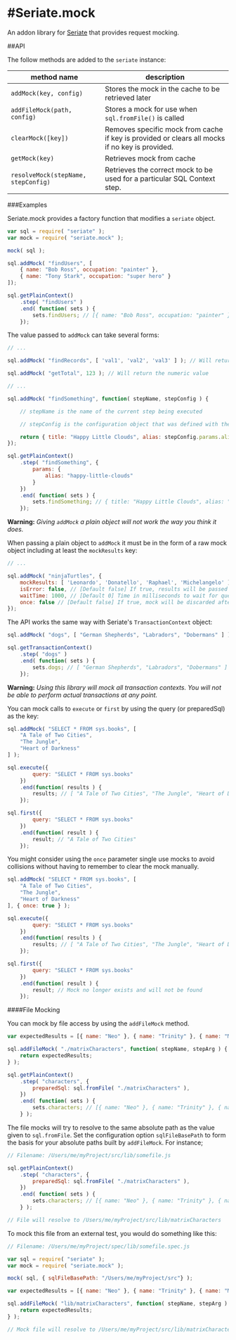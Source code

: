 #Seriate.mock
=========

An addon library for [Seriate](https://github.com/LeanKit-Labs/seriate) that provides request mocking.

##API

The follow methods are added to the `seriate` instance:

|method name         | description              |
|--------------------|--------------------------|
|`addMock(key, config)` | Stores the mock in the cache to be retrieved later
|`addFileMock(path, config)` | Stores a mock for use when `sql.fromFile()` is called
|`clearMock([key])` | Removes specific mock from cache if key is provided or clears all mocks if no key is provided.
|`getMock(key)` | Retrieves mock from cache
|`resolveMock(stepName, stepConfig)` | Retrieves the correct mock to be used for a particular SQL Context step.


###Examples

Seriate.mock provides a factory function that modifies a `seriate` object.

```javascript
var sql = require( "seriate" );
var mock = require( "seriate.mock" );

mock( sql );

sql.addMock( "findUsers", [
	{ name: "Bob Ross", occupation: "painter" },
	{ name: "Tony Stark", occupation: "super hero" }
]);

sql.getPlainContext()
	.step( "findUsers" )
	.end( function( sets ) {
		sets.findUsers; // [{ name: "Bob Ross", occupation: "painter" },{ name: "Tony Stark", occupation: "super hero" }]
	});

```

The value passed to `addMock` can take several forms:

```javascript
// ...

sql.addMock( "findRecords", [ 'val1', 'val2', 'val3' ] ); // Will return the array

sql.addMock( "getTotal", 123 ); // Will return the numeric value

// ...

sql.addMock( "findSomething", function( stepName, stepConfig ) {

	// stepName is the name of the current step being executed

	// stepConfig is the configuration object that was defined with the step

	return { title: "Happy Little Clouds", alias: stepConfig.params.alias };
});

sql.getPlainContext()
	.step( "findSomething", {
		params: {
			alias: "happy-little-clouds"
		}
	})
	.end( function( sets ) {
		sets.findSomething; // { title: "Happy Little Clouds", alias: "happy-little-clouds" }
	});

```

**Warning:** *Giving `addMock` a plain object will not work the way you think it does.*

When passing a plain object to `addMock` it must be in the form of a raw mock object including at least the `mockResults` key:

```javascript
// ...

sql.addMock( "ninjaTurtles", {
	mockResults: [ 'Leonardo', 'Donatello', 'Raphael', 'Michelangelo' ], // This can be any data type including a function
	isError: false, // [Default false] If true, results will be passed to query error handler
	waitTime: 1000, // [Default 0] Time in milliseconds to wait for query to resolve
	once: false // [Default false] If true, mock will be discarded after one use
});
```

The API works the same way with Seriate's `TransactionContext` object:

```javascript
sql.addMock( "dogs", [ "German Shepherds", "Labradors", "Dobermans" ] );

sql.getTransactionContext()
	.step( "dogs" )
	.end( function( sets ) {
		sets.dogs; // [ "German Shepherds", "Labradors", "Dobermans" ]
	});
```

**Warning:** *Using this library will mock all transaction contexts. You will not be able to perform actual transactions at any point.*

You can mock calls to `execute` or `first` by using the query (or preparedSql) as the key:

```javascript
sql.addMock( "SELECT * FROM sys.books", [
	"A Tale of Two Cities",
	"The Jungle",
	"Heart of Darkness"
] );

sql.execute({
		query: "SELECT * FROM sys.books"
	})
	.end(function( results ) {
		results; // [ "A Tale of Two Cities", "The Jungle", "Heart of Darkness" ]
	});

sql.first({
		query: "SELECT * FROM sys.books"
	})
	.end(function( result ) {
		result; // "A Tale of Two Cities"
	});
```

You might consider using the `once` parameter single use mocks to avoid collisions without having to remember to clear the mock manually.

```javascript
sql.addMock( "SELECT * FROM sys.books", [
	"A Tale of Two Cities",
	"The Jungle",
	"Heart of Darkness"
], { once: true } );

sql.execute({
		query: "SELECT * FROM sys.books"
	})
	.end(function( results ) {
		results; // [ "A Tale of Two Cities", "The Jungle", "Heart of Darkness" ]
	});

sql.first({
		query: "SELECT * FROM sys.books"
	})
	.end(function( result ) {
		result; // Mock no longer exists and will not be found
	});
```

####File Mocking

You can mock by file access by using the `addFileMock` method.

```javascript
var expectedResults = [{ name: "Neo" }, { name: "Trinity" }, { name: "Morpheus" }];

sql.addFileMock( "./matrixCharacters", function( stepName, stepArg ) {
	return expectedResults;
} );

sql.getPlainContext()
	.step( "characters", {
		preparedSql: sql.fromFile( "./matrixCharacters" ),
	})
	.end( function( sets ) {
		sets.characters; // [{ name: "Neo" }, { name: "Trinity" }, { name: "Morpheus" }]
	} );
```

The file mocks will try to resolve to the same absolute path as the value given to `sql.fromFile`. Set the configuration option `sqlFileBasePath` to form the basis for your absolute paths built by `addFileMock`. For instance;


```javascript
// Filename: /Users/me/myProject/src/lib/somefile.js

sql.getPlainContext()
	.step( "characters", {
		preparedSql: sql.fromFile( "./matrixCharacters" ),
	})
	.end( function( sets ) {
		sets.characters; // [{ name: "Neo" }, { name: "Trinity" }, { name: "Morpheus" }]
	} );

// File will resolve to /Users/me/myProject/src/lib/matrixCharacters
```

To mock this file from an external test, you would do something like this:

```javascript
// Filename: /Users/me/myProject/spec/lib/somefile.spec.js

var sql = require( "seriate" );
var mock = require( "seriate.mock" );

mock( sql, { sqlFileBasePath: "/Users/me/myProject/src"} );

var expectedResults = [{ name: "Neo" }, { name: "Trinity" }, { name: "Morpheus" }];

sql.addFileMock( "lib/matrixCharacters", function( stepName, stepArg ) {
	return expectedResults;
} );

// Mock file will resolve to /Users/me/myProject/src/lib/matrixCharacters
```
